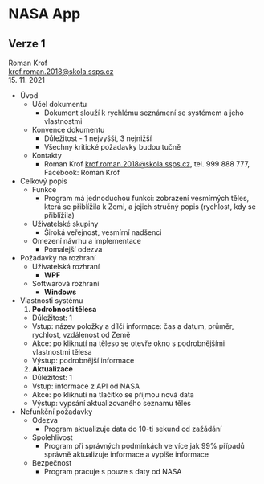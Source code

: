 # NASA App
## Verze 1

Roman Krof <br/>
krof.roman.2018@skola.ssps.cz <br/>
15. 11. 2021

* Úvod
  * Účel dokumentu
    * Dokument slouží k rychlému seznámení se systémem a jeho vlastnostmi
  * Konvence dokumentu
    * Důležitost - 1 nejvyšší, 3 nejnižší
    * Všechny kritické požadavky budou tučně
  * Kontakty
    * Roman Krof krof.roman.2018@skola.ssps.cz, tel. 999 888 777, Facebook: Roman Krof
* Celkový popis
  * Funkce
    * Program má jednoduchou funkci: zobrazení vesmírných těles, která se přiblížila k Zemi, a jejich stručný popis (rychlost, kdy se přiblížila)
  * Uživatelské skupiny
    * Široká veřejnost, vesmírní nadšenci
  * Omezení návrhu a implementace
    * Pomalejší odezva
* Požadavky na rozhraní
  * Uživatelská rozhraní
    * **WPF**
  * Softwarová rozhraní
    * **Windows**
* Vlastnosti systému
  1. **Podrobnosti tělesa**
    * Důležitost: 1
    * Vstup: název položky a dílčí informace: čas a datum, průměr, rychlost, vzdálenost od Země
    * Akce: po kliknutí na těleso se otevře okno s podrobnějšími vlastnostmi tělesa
    * Výstup: podrobnější informace
  2. **Aktualizace**
    * Důležitost: 1
    * Vstup: informace z API od NASA
    * Akce: po kliknutí na tlačítko se přijmou nová data
    * Výstup: vypsání aktualizovaného seznamu těles
* Nefunkční požadavky
  * Odezva
    * Program aktualizuje data do 10-ti sekund od zažádání
  * Spolehlivost
    * Program při správných podmínkách ve více jak 99% případů správně aktualizuje informace a vypíše informace
  * Bezpečnost
    * Program pracuje s pouze s daty od NASA
